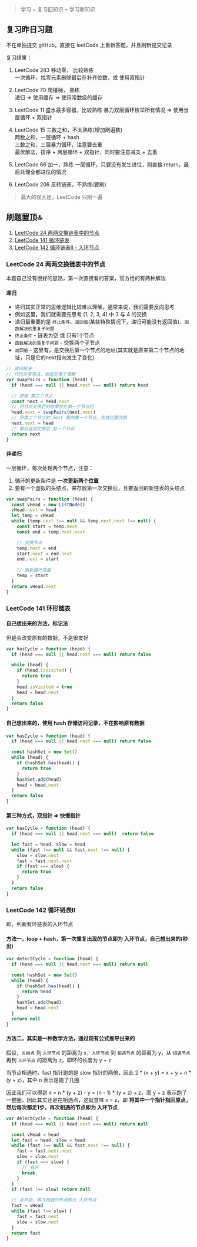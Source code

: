 > 学习 = 复习旧知识 + 学习新知识

## 复习昨日习题
不在单独提交 gitHub，直接在 leetCode 上重新答题，并且刷新提交记录

复习结果：
1. LeetCode 283 移动零， 比较熟练  
  一次循环，找零元素删除最后在补齐位数，或 使用双指针

2. LeetCode 70 爬楼梯， 熟练   
  递归 => 使用缓存 => 使用常数级的缓存

3. LeetCode 11 盛水最多容器，比较熟练
  暴力双层循环枚举所有情况 => 使用当层循环 + 双指针

4. LeetCode 15 三数之和，不太熟练(增加刷遍数)   
  两数之和，一层循环 + hash  
  三数之和，三层暴力循环，注意要去重   
  最优解法，排序 + 两层循环 + 双指针，同时要注意减支 + 去重

5. LeetCode 66 加一，熟练
  一层循环，只要没有发生进位，则直接 return，最后处理全都进位的情况

6. LeetCode 206 反转链表，不熟练(要刷)

> 最大的误区是，LeetCode 只刷一遍

## 刷题置顶🔝
1. [LeetCode 24 两两交换链表中的节点](#1)
2. [LeetCode 141 循环链表](#2)
3. [LeetCode 142 循环链表II - 入环节点](#3)

<h3 id="1">LeetCode 24 两两交换链表中的节点</h3>

本题自己没有很好的思路，第一次直接看的答案，官方给的有两种解法

#### 递归
* 递归其实正常的思维逻辑比较难以理解，通常来说，我们需要反向思考
* 例如这里，我们就需要先思考 [1, 2, 3, 4] 中 3 与 4 的交换
* 递归最重要的是 `终止条件`、`返回值`(某些特殊情况下，递归可能没有返回值)、`函数解决的重复子问题`
* `终止条件` - 链表为空 或 只有1个节点
* `函数解决的重复子问题` - 交换两个子节点
* `返回值` - 这里有，是交换后第一个节点的地址(其实就是原来第二个节点的地址，只是它的next指向发生了变化)

```js
// 递归解法
// 代码非常简洁，但是却难于理解
var swapPairs = function (head) {
  if (head === null || head.next === null) return head

  // 获取 第二个节点
  const next = head.next
  // 将节点交换后的结果放在第一个节点后
  head.next = swapPairs(next.next)
  // 将第二个节点的 next 指向第一个节点，完成位置交换
  next.next = head
  // 最后返回交换后 前一个节点
  return next
}
```

#### 非递归
一层循环，每次处理两个节点，注意：
1. 循环的更新条件是 **一次更新两个位置**
2. 要有一个虚拟的头结点，来存放第一次交换后，且要返回的新链表的头结点

```js
var swapPairs = function (head) {
  const vHead = new ListNode()
  vHead.next = head
  let temp = vHead
  while (temp.next !== null && temp.next.next !== null) {
    const start = temp.next
    const end = temp.next.next

    // 交换节点
    temp.next = end
    start.next = end.next
    end.next = start
    
    // 跟新循环变量
    temp = start
  }
  return vHead.next
}
```

<h3 id="2">LeetCode 141 环形链表</h3>

#### 自己想出来的方法，标记法
但是会改变原有的数据，不是很友好

```js
var hasCycle = function (head) {
  if (head === null || head.next === null) return false

  while (head) {
    if (head.isVisited) {
      return true
    }
    head.isVisited = true
    head = head.next
  }
  return false
}
```

#### 自己想出来的，使用 hash 存储访问记录，不在影响原有数据
```js
var hasCycle = function (head) {
  if (head === null || head.next === null) return false

  const hashSet = new Set()
  while (head) {
    if (hashSet.has(head)) {
      return true
    }
    hashSet.add(head)
    head = head.next
  }
  return false
}
```

#### 第三种方式，双指针 => 快慢指针
```js
var hasCycle = function (head) {
  if (head === null || head.next === null)  return false

  let fast = head, slow = head
  while (fast !== null && fast.next !== null) {
    slow = slow.next
    fast = fast.next.next
    if (fast === slow) {
      return true
    }
  }
  return false
}
```

<h3 id="3">LeetCode 142 循环链表II</h3>
即，判断有环链表的入环节点

#### 方法一，loop + hash，第一次重复出现的节点即为 入环节点，自己想出来的(秒出)

```js
var detectCycle = function (head) {
  if (head === null || head.next === null) return null

  const hashSet = new Set()
  while (head) {
    if (hashSet.has(head)) {
      return head
    }
    hashSet.add(head)
    head = head.next
  }
  return null
}
```

#### 方法二，其实是一种数学方法，通过现有公式推导出来的
假设，`头结点` 到 `入环节点` 的距离为 x，`入环节点` 到 `相遇节点` 的距离为 y，从 `相遇节点` 再到 `入环节点` 的距离为 z，即环的长度为 y + z  

当节点相遇时，fast 指针跑的是 slow 指针的两倍，因此 2 * (x + y) = x + y + n * (y + z)，其中 n 表示是跑了几圈

因此我们可以得到 x = n * (y + z) - y = (n - 1) * (y + z) + z，而 y + z 表示跑了一整圈，因此其实还是在相遇点，这就意味 x = z，即 **将其中一个指针指回原点，然后每次都走1步，再次相遇的节点即为 入环节点**

```js
var delectCycle = function (head) {
  if (head === null || head.next === null) return null

  const vHead = head
  let fast = head, slow = head
  while (fast !== null && fast.next !== null) {
    fast = fast.next.next
    slow = slow.next
    if (fast === slow) {
      // 有环
      break;
    }
  }
  if (fast !== slow) return null

  // 从开始，再次相遇的节点即为 入环节点
  fast = vHead
  while (fast !== slow) {
    fast = fast.next
    slow = slow.next
  }
  return fast
}
```